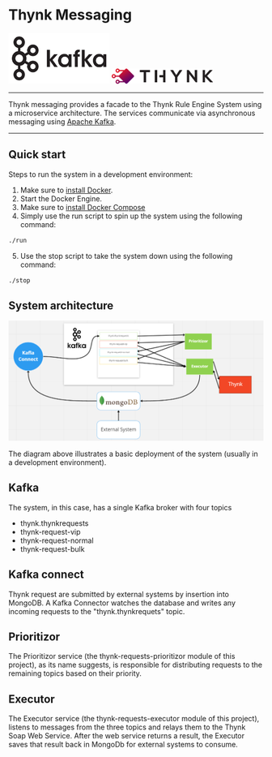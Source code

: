 # Thynk Messaging

<img src="assets/KafkaLogo.png" alt="Kafka logo" width="200">
<img src="assets/ThynkLogo.png" alt="Thynk logo" width="200">

---

Thynk messaging provides a facade to the Thynk Rule Engine System using a 
microservice architecture. The services communicate via 
asynchronous messaging using [Apache Kafka](https://kafka.apache.org/documentation/).

--- 

## Quick start

Steps to run the system in a development environment:
1. Make sure to [install Docker](https://docs.docker.com/get-docker/).
2. Start the Docker Engine.
3. Make sure to [install Docker Compose](https://docs.docker.com/compose/install/)
4. Simply use the run script to spin up the system using the following command:
```bash
./run
```
5. Use the stop script to take the system down using the following command:
```bash
./stop
```
## System architecture

![System architecture diagram](assets/ThynkArch.PNG)

The diagram above illustrates a basic deployment of the system
 (usually in a development environment).

## Kafka
The system, in this case, has a single Kafka broker with four topics
* thynk.thynkrequests
* thynk-request-vip 
* thynk-request-normal
* thynk-request-bulk

## Kafka connect
Thynk request are submitted by external systems by insertion into MongoDB. 
A Kafka Connector watches the database and writes any incoming requests to the 
"thynk.thynkrequets" topic.  
 
## Prioritizor
The Prioritizor service (the thynk-requests-prioritizor module of this project), as
its name suggests, is responsible for distributing requests to the remaining topics 
based on their priority.

## Executor
The Executor service (the thynk-requests-executor module of this project), listens 
to messages from the three topics and relays them to the Thynk Soap Web Service. 
After the web service returns a result, the Executor saves that result back in MongoDb
for external systems to consume.